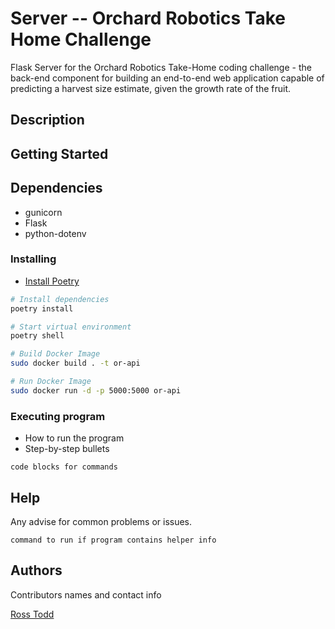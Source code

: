 # Server -- Orchard Robotics Take Home Challenge

Flask Server for the Orchard Robotics Take-Home coding challenge - the back-end component for building an end-to-end web application capable of predicting a harvest size estimate, given the growth rate of the fruit.

## Description



## Getting Started

## Dependencies

* gunicorn
* Flask
* python-dotenv



### Installing

* [Install Poetry](https://python-poetry.org/docs/#installing-with-the-official-installer)

```bash
# Install dependencies
poetry install

# Start virtual environment
poetry shell

# Build Docker Image
sudo docker build . -t or-api

# Run Docker Image
sudo docker run -d -p 5000:5000 or-api
```

### Executing program

* How to run the program
* Step-by-step bullets

```
code blocks for commands
```

## Help

Any advise for common problems or issues.
```
command to run if program contains helper info
```

## Authors

Contributors names and contact info

[Ross Todd](rssmtdd@gmail.com)
